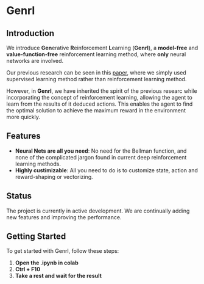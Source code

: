 # Genrl
## Introduction
We introduce **Gen**erative **R**einforcement **L**earning (**Genrl**), a **model-free** and **value-function-free** reinforcement learning method, where **only** neural networks are involved.

Our previous research can be seen in this [paper](https://ala2022.github.io/papers/ALA2022_paper_4.pdf), where we simply used supervised learning method rather than reinforcement learning method.

However, in **Genrl**, we have inherited the spirit of the previous researc while incorporating the concept of reinforcement learning, allowing the agent to learn from the results of it deduced actions. This enables the agent to find the optimal solution to achieve the maximum reward in the environment more quickly.

## Features
- **Neural Nets are all you need**: No need for the Bellman function, and none of the complicated jargon found in current deep reinforcement learning methods.
- **Highly custimizable**: All you need to do is to customize state, action and reward-shaping or vectorizing.

## Status
The project is currently in active development. We are continually adding new features and improving the performance.

## Getting Started
To get started with Genrl, follow these steps:

1. **Open the .ipynb in colab**
2. **Ctrl + F10**
3. **Take a rest and wait for the result**
